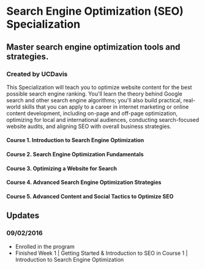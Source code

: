 # Search Engine Optimization (SEO) Specialization
## Master search engine optimization tools and strategies.
### Created by UCDavis

This Specialization will teach you to optimize website content for the best possible search engine ranking. You'll learn the theory behind Google search and other search engine algorithms; you'll also build practical, real-world skills that you can apply to a career in internet marketing or online content development, including on-page and off-page optimization, optimizing for local and international audiences, conducting search-focused website audits, and aligning SEO with overall business strategies.

#### Course 1. Introduction to Search Engine Optimization
#### Course 2. Search Engine Optimization Fundamentals
#### Course 3. Optimizing a Website for Search
#### Course 4. Advanced Search Engine Optimization Strategies
#### Course 5. Advanced Content and Social Tactics to Optimize SEO

## Updates
### 09/02/2016
- Enrolled in the program
- Finished Week 1 | Getting Started & Introduction to SEO in Course 1 | Introduction to Search Engine Optimization
